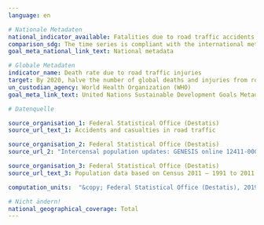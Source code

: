 ```yaml
---
language: en

# Nationale Metadaten
national_indicator_available: Fatalities due to road traffic accidents
comparison_sdg: The time series is compliant with the international metadata description.
goal_meta_national_link_text: National metadata

# Globale Metadaten
indicator_name: Death rate due to road traffic injuries
target: By 2020, halve the number of global deaths and injuries from road traffic accidents
un_custodian_agency: World Health Organization (WHO)
goal_meta_link_text: United Nations Sustainable Development Goals Metadata

# Datenquelle

source_organisation_1: Federal Statistical Office (Destatis)
source_url_text_1: Accidents and casualties in road traffic

source_organisation_2: Federal Statistical Office (Destatis)
source_url_2: "Intercensal population updates: GENESIS online 12411-0003"

source_organisation_3: Federal Statistical Office (Destatis)
source_url_text_3: Population data based on Census 2011 – 1991 to 2011 (Only available in German)

computation_units:  "&copy; Federal Statistical Office (Destatis), 2019"

# Nicht ändern!
national_geographical_coverage: Total
---
```

